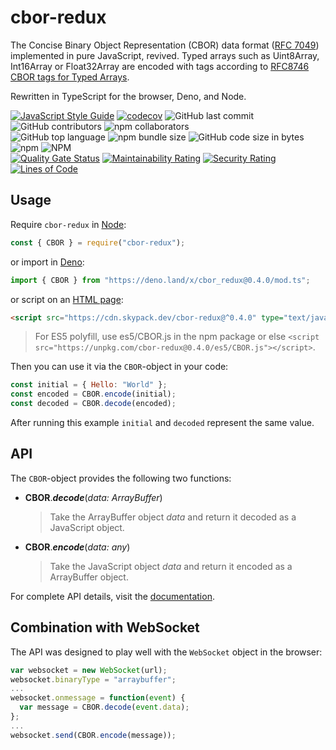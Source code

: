 # cbor-redux

The Concise Binary Object Representation (CBOR) data format
([RFC 7049](http://tools.ietf.org/html/rfc7049)) implemented in pure JavaScript,
revived. Typed arrays such as Uint8Array, Int16Array or Float32Array are encoded
with tags according to
[RFC8746 CBOR tags for Typed Arrays](https://datatracker.ietf.org/doc/html/rfc8746).

Rewritten in TypeScript for the browser, Deno, and Node.

[![JavaScript Style Guide](https://img.shields.io/badge/code_style-standard-brightgreen.svg)](https://github.com/standard/eslint-config-standard-with-typescript)
[![codecov](https://codecov.io/gh/aaronhuggins/cbor-redux/branch/master/graph/badge.svg)](https://codecov.io/gh/aaronhuggins/cbor-redux)
![GitHub last commit](https://img.shields.io/github/last-commit/aaronhuggins/cbor-redux)
![GitHub contributors](https://img.shields.io/github/contributors/aaronhuggins/cbor-redux)
![npm collaborators](https://img.shields.io/npm/collaborators/cbor-redux)<br />
![GitHub top language](https://img.shields.io/github/languages/top/aaronhuggins/cbor-redux)
![npm bundle size](https://img.shields.io/bundlephobia/min/cbor-redux)
![GitHub code size in bytes](https://img.shields.io/github/languages/code-size/aaronhuggins/cbor-redux)
![npm](https://img.shields.io/npm/dw/cbor-redux)
![NPM](https://img.shields.io/npm/l/cbor-redux)<br />
[![Quality Gate Status](https://sonarcloud.io/api/project_badges/measure?project=aaronhuggins_cbor-redux&metric=alert_status)](https://sonarcloud.io/dashboard?id=aaronhuggins_cbor-redux)
[![Maintainability Rating](https://sonarcloud.io/api/project_badges/measure?project=aaronhuggins_cbor-redux&metric=sqale_rating)](https://sonarcloud.io/dashboard?id=aaronhuggins_cbor-redux)
[![Security Rating](https://sonarcloud.io/api/project_badges/measure?project=aaronhuggins_cbor-redux&metric=security_rating)](https://sonarcloud.io/dashboard?id=aaronhuggins_cbor-redux)
[![Lines of Code](https://sonarcloud.io/api/project_badges/measure?project=aaronhuggins_cbor-redux&metric=ncloc)](https://sonarcloud.io/dashboard?id=aaronhuggins_cbor-redux)

## Usage

Require `cbor-redux` in [Node](https://www.npmjs.com/package/cbor-redux):

```javascript
const { CBOR } = require("cbor-redux");
```

or import in [Deno](https://deno.land/x/cbor_redux):

```javascript
import { CBOR } from "https://deno.land/x/cbor_redux@0.4.0/mod.ts";
```

or script on an [HTML page](https://www.skypack.dev/npm/cbor-redux):

```html
<script src="https://cdn.skypack.dev/cbor-redux@^0.4.0" type="text/javascript"></script>
```

> For ES5 polyfill, use es5/CBOR.js in the npm package or else
> `<script src="https://unpkg.com/cbor-redux@0.4.0/es5/CBOR.js"></script>`.

Then you can use it via the `CBOR`-object in your code:

```javascript
const initial = { Hello: "World" };
const encoded = CBOR.encode(initial);
const decoded = CBOR.decode(encoded);
```

After running this example `initial` and `decoded` represent the same value.

## API

The `CBOR`-object provides the following two functions:

- **CBOR**._**decode**_(_data: ArrayBuffer_)

  > Take the ArrayBuffer object _data_ and return it decoded as a JavaScript
  > object.

- **CBOR**._**encode**_(_data: any_)

  > Take the JavaScript object _data_ and return it encoded as a ArrayBuffer
  > object.

For complete API details, visit the
[documentation](https://aaronhuggins.github.io/cbor-redux/).

## Combination with WebSocket

The API was designed to play well with the `WebSocket` object in the browser:

```javascript
var websocket = new WebSocket(url);
websocket.binaryType = "arraybuffer";
...
websocket.onmessage = function(event) {
  var message = CBOR.decode(event.data);
};
...
websocket.send(CBOR.encode(message));
```
